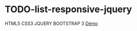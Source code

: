 # TODO-list-responsive-jquery
HTML5 CSS3 JQUERY BOOTSTRAP 3
<a href="http://www.samitlili.com//API/todolist-responsive-jquery">Démo</a>
